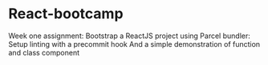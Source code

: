 # React-bootcamp 
Week one assignment: Bootstrap a ReactJS project using
Parcel bundler:
Setup linting with a precommit hook
And a simple demonstration of function and class component

